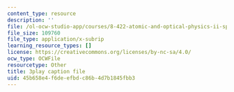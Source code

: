 ```yaml
---
content_type: resource
description: ''
file: /ol-ocw-studio-app/courses/8-422-atomic-and-optical-physics-ii-spring-2013/45b658e4f6deefbdc86b4d7b1845fbb3_j8Wg9c9aWV8.srt
file_size: 109760
file_type: application/x-subrip
learning_resource_types: []
license: https://creativecommons.org/licenses/by-nc-sa/4.0/
ocw_type: OCWFile
resourcetype: Other
title: 3play caption file
uid: 45b658e4-f6de-efbd-c86b-4d7b1845fbb3
---
```

